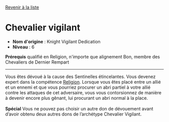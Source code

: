 [Revenir à la liste](..)

# Chevalier vigilant

 * **Nom d'origine** : Knight Vigilant Dedication
 * **Niveau** : 6


<p><span id="ctl00_MainContent_DetailedOutput"><strong>Prérequis</strong> qualifié en Religion, n'importe que alignement Bon, membre des Chevaliers de Dernier Rempart<br></span></p>
<hr>
<p>Vous êtes dévoué à la cause des Sentinelles étincelantes. Vous devenez expert dans la compétence <a href="https://2e.aonprd.com/Skills.aspx?ID=13">Religion</a>. Lorsque vous êtes placé entre un allié et un ennemi et que vous pourriez procurer un abri partiel à votre allié contre les attaques de cet adversaire, vous vous contorsionnez de manière à devenir encore plus gênant, lui procurant un abri normal à la place.<br><br><strong>Spécial</strong>  Vous ne pouvez pas choisir un autre don de dévouement avant d’avoir obtenu deux autres dons de l’archétype Chevalier Vigilant.&nbsp;</p>